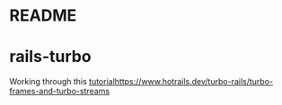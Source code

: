 # README
# rails-turbo
Working through this [tutorial](https://www.hotrails.dev/turbo-rails/turbo-frames-and-turbo-streams)https://www.hotrails.dev/turbo-rails/turbo-frames-and-turbo-streams

